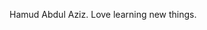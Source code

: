 Hamud Abdul Aziz.
Love learning new things.


<!---
abdazizhamud/abdazizhamud is a ✨ special ✨ repository because its `README.md` (this file) appears on your GitHub profile.
You can click the Preview link to take a look at your changes.
--->
